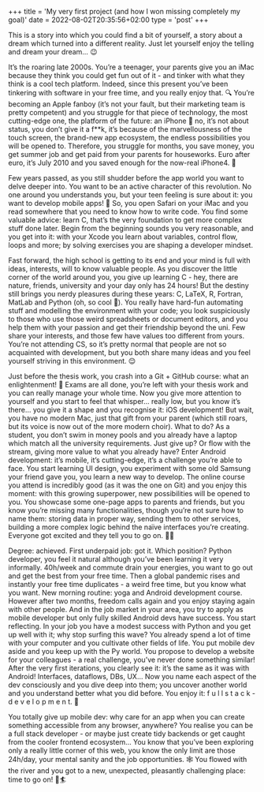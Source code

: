 +++
title = 'My very first project (and how I won missing completely my goal)'
date = 2022-08-02T20:35:56+02:00
type = 'post'
+++

This is a story into which you could find a bit of yourself, a story about a dream which turned into a different reality. Just let yourself enjoy the telling and dream your dream… 😉

It’s the roaring late 2000s. You’re a teenager, your parents give you an iMac because they think you could get fun out of it - and tinker with what they think is a cool tech platform. Indeed, since this present you’ve been tinkering with software in your free time, and you really enjoy that. 🔍 You’re becoming an Apple fanboy (it’s not your fault, but their marketing team is pretty competent) and you struggle for that piece of technology, the most cutting-edge one, the platform of the future: an iPhone 📱 no, it’s not about status, you don’t give it a f**k, it’s because of the marvellousness of the touch screen, the brand-new app ecosystem, the endless possibilities you will be opened to. Therefore, you struggle for months, you save money, you get summer job and get paid from your parents for houseworks. Euro after euro, it’s July 2010 and you saved enough for the now-real iPhone4. 🥅

Few years passed, as you still shudder before the app world you want to delve deeper into. You want to be an active character of this revolution. No one around you understands you, but your teen feeling is sure about it: you want to develop mobile apps! 🚀 So, you open Safari on your iMac and you read somewhere that you need to know how to write code. You find some valuable advice: learn C, that’s the very foundation to get more complex stuff done later. Begin from the beginning sounds you very reasonable, and you get into it: with your Xcode you learn about variables, control flow, loops and more; by solving exercises you are shaping a developer mindset.

Fast forward, the high school is getting to its end and your mind is full with ideas, interests, will to know valuable people. As you discover the little corner of the world around you, you give up learning C - hey, there are nature, friends, university and your day only has 24 hours! But the destiny still brings you nerdy pleasures during these years: C, LaTeX, R, Fortran, MatLab and Python (oh, so cool 🐍). You really have hard-fun automating stuff and modelling the environment with your code; you look suspiciously to those who use those weird spreadsheets or document editors, and you help them with your passion and get their friendship beyond the uni. Few share your interests, and those few have values too different from yours. You’re not attending CS, so it’s pretty normal that people are not so acquainted with development, but you both share many ideas and you feel yourself striving in this environment. 😌

Just before the thesis work, you crash into a Git + GitHub course: what an enlightenment! 🐙 Exams are all done, you’re left with your thesis work and you can really manage your whole time. Now you give more attention to yourself and you start to feel that whisper… really low, but you know it’s there… you give it a shape and you recognise it: iOS development! But wait, you have no modern Mac, just that gift from your parent (which still roars, but its voice is now out of the more modern choir). What to do? As a student, you don’t swim in money pools and you already have a laptop which match all the university requirements. Just give up? Or flow with the stream, giving more value to what you already have? Enter Android development: it’s mobile, it’s cutting-edge, it’s a challenge you’re able to face. You start learning UI design, you experiment with some old Samsung your friend gave you, you learn a new way to develop. The online course you attend is incredibly good (as it was the one on Git) and you enjoy this moment: with this growing superpower, new possibilities will be opened to you. You showcase some one-page apps to parents and friends, but you know you’re missing many functionalities, though you’re not sure how to name them: storing data in proper way, sending them to other services, building a more complex logic behind the naïve interfaces you’re creating. Everyone got excited and they tell you to go on. 👨‍💻

Degree: achieved. First underpaid job: got it. Which position? Python developer, you feel it natural although you’ve been learning it very informally. 40h/week and commute drain your energies, you want to go out and get the best from your free time. Then a global pandemic rises and instantly your free time duplicates - a weird free time, but you know what you want. New morning routine: yoga and Android development course. However after two months, freedom calls again and you enjoy staying again with other people. And in the job market in your area, you try to apply as mobile developer but only fully skilled Android devs have success. You start reflecting. In your job you have a modest success with Python and you get up well with it; why stop surfing this wave? You already spend a lot of time with your computer and you cultivate other fields of life. You put mobile dev aside and you keep up with the Py world. You propose to develop a website for your colleagues - a real challenge, you’ve never done something similar! After the very first iterations, you clearly see it: it’s the same as it was with Android! Interfaces, dataflows, DBs, UX… Now you name each aspect of the dev consciously and you dive deep into them; you uncover another world and you understand better what you did before. You enjoy it: f u l l s t a c k - d e v e l o p m e n t. 🎯

You totally give up mobile dev: why care for an app when you can create something accessible from any browser, anywhere? You realise you can be a full stack developer - or maybe just create tidy backends or get caught from the cooler frontend ecosystem… You know that you’ve been exploring only a really little corner of this web, you know the only limit are those 24h/day, your mental sanity and the job opportunities. 🕸 You flowed with the river and you got to a new, unexpected, pleasantly challenging place: time to go on! 🌊🏄
